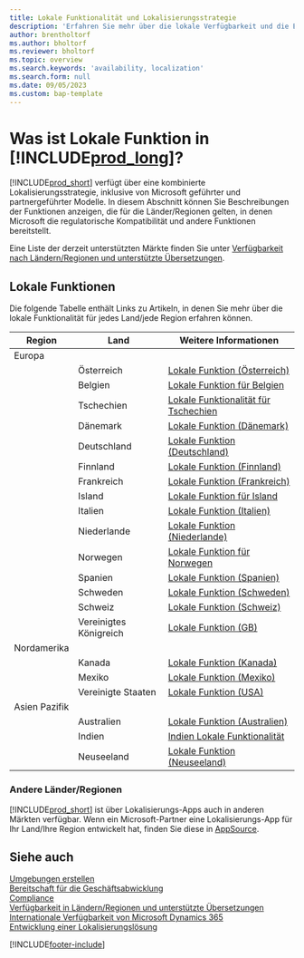 ```yaml
---
title: Lokale Funktionalität und Lokalisierungsstrategie
description: 'Erfahren Sie mehr über die lokale Verfügbarkeit und die Einhaltung von Vorschriften in Business Central für die Länder/Regionen, in denen Microsoft die lokale Funktionalität bereitstellt.'
author: brentholtorf
ms.author: bholtorf
ms.reviewer: bholtorf
ms.topic: overview
ms.search.keywords: 'availability, localization'
ms.search.form: null
ms.date: 09/05/2023
ms.custom: bap-template
---
```

# <a name="what-is-local-functionality-in-"></a>Was ist Lokale Funktion in [!INCLUDE[prod_long](includes/prod_long.md)]?

[!INCLUDE[prod_short](includes/prod_short.md)] verfügt über eine kombinierte Lokalisierungsstrategie, inklusive von Microsoft geführter und partnergeführter Modelle. In diesem Abschnitt können Sie Beschreibungen der Funktionen anzeigen, die für die Länder/Regionen gelten, in denen Microsoft die regulatorische Kompatibilität und andere Funktionen bereitstellt.  

Eine Liste der derzeit unterstützten Märkte finden Sie unter [Verfügbarkeit nach Ländern/Regionen und unterstützte Übersetzungen](/dynamics365/business-central/dev-itpro/compliance/apptest-countries-and-translations?toc=/dynamics365/business-central/toc.json).  

## <a name="local-functionality"></a>Lokale Funktionen

Die folgende Tabelle enthält Links zu Artikeln, in denen Sie mehr über die lokale Funktionalität für jedes Land/jede Region erfahren können.

| Region | Land | Weitere Informationen |
| --- | --- |--- |
| Europa |  | |
|        | Österreich | [Lokale Funktion (Österreich)](localfunctionality/austria/austria-local-functionality.md) |
|        | Belgien | [Lokale Funktion für Belgien](localfunctionality/belgium/belgium-local-functionality.md) |
|        | Tschechien | [Lokale Funktionalität für Tschechien](localfunctionality/czech/czech-local-functionality.md) |
|        | Dänemark | [Lokale Funktion (Dänemark)](localfunctionality/denmark/denmark-local-functionality.md) |
|        | Deutschland | [Lokale Funktion (Deutschland)](localfunctionality/germany/germany-local-functionality.md) |
|        | Finnland | [Lokale Funktion (Finnland)](localfunctionality/finland/finland-local-functionality.md) |
|        | Frankreich | [Lokale Funktion (Frankreich)](localfunctionality/france/france-local-functionality.md) |
|        | Island | [Lokale Funktion für Island](localfunctionality/iceland/iceland-local-functionality.md) |
|        | Italien | [Lokale Funktion (Italien)](localfunctionality/italy/italy-local-functionality.md) |
|        | Niederlande | [Lokale Funktion (Niederlande)](localfunctionality/netherlands/netherlands-local-functionality.md) |
|        | Norwegen | [Lokale Funktion für Norwegen](localfunctionality/norway/norway-local-functionality.md) |
|        | Spanien | [Lokale Funktion (Spanien)](localfunctionality/spain/spain-local-functionality.md) |
|        | Schweden | [Lokale Funktion (Schweden)](localfunctionality/sweden/sweden-local-functionality.md) |
|        | Schweiz | [Lokale Funktion (Schweiz)](localfunctionality/switzerland/switzerland-local-functionality.md) |
|        | Vereinigtes Königreich | [Lokale Funktion (GB)](localfunctionality/unitedkingdom/united-kingdom-local-functionality.md) |
| Nordamerika |       |  |
|        | Kanada|[Lokale Funktion (Kanada)](localfunctionality/canada/canada-local-functionality.md) |
|        | Mexiko | [Lokale Funktion (Mexiko)](localfunctionality/mexico/mexico-local-functionality.md) |
|        | Vereinigte Staaten|[Lokale Funktion (USA)](localfunctionality/unitedstates/united-states-local-functionality.md) |
| Asien Pazifik |       |  |
|        | Australien | [Lokale Funktion (Australien)](localfunctionality/australia/australia-local-functionality.md) |
|        | Indien | [Indien Lokale Funktionalität](LocalFunctionality/India/india-local-functionality.md) |
|        | Neuseeland | [Lokale Funktion (Neuseeland)](localfunctionality/newzealand/new-zealand-local-functionality.md) |

### <a name="other-countriesregions"></a>Andere Länder/Regionen

[!INCLUDE[prod_short](includes/prod_short.md)] ist über Lokalisierungs-Apps auch in anderen Märkten verfügbar. Wenn ein Microsoft-Partner eine Lokalisierungs-App für Ihr Land/Ihre Region entwickelt hat, finden Sie diese in [AppSource](https://go.microsoft.com/fwlink/?linkid=2081646).

## <a name="see-also"></a>Siehe auch

[Umgebungen erstellen](/dynamics365/business-central/dev-itpro/administration/tenant-admin-center-environments)  
[Bereitschaft für die Geschäftsabwicklung](ui-get-ready-business.md)  
[Compliance](compliance/compliance-overview.md)  
[Verfügbarkeit in Ländern/Regionen und unterstützte Übersetzungen](/dynamics365/business-central/dev-itpro/compliance/apptest-countries-and-translations?toc=/dynamics365/business-central/toc.json)  
[Internationale Verfügbarkeit von Microsoft Dynamics 365](/dynamics365/get-started/availability)  
[Entwicklung einer Lokalisierungslösung](/dynamics365/business-central/dev-itpro/developer/readiness/readiness-develop-localization)  


[!INCLUDE[footer-include](includes/footer-banner.md)]
